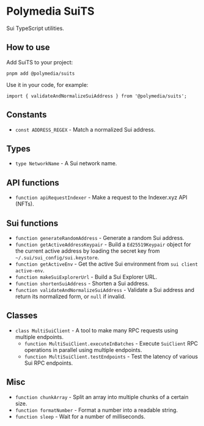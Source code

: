 # Polymedia SuiTS

Sui TypeScript utilities.

## How to use

Add SuiTS to your project:

```
pnpm add @polymedia/suits
```

Use it in your code, for example:

```
import { validateAndNormalizeSuiAddress } from '@polymedia/suits';
```

## Constants

- `const ADDRESS_REGEX` - Match a normalized Sui address.

## Types

- `type NetworkName` - A Sui network name.

## API functions

- `function apiRequestIndexer` - Make a request to the Indexer.xyz API (NFTs).

## Sui functions

- `function generateRandomAddress` - Generate a random Sui address.
- `function getActiveAddressKeypair` - Build a `Ed25519Keypair` object for the current active address by loading the secret key from `~/.sui/sui_config/sui.keystore`.
- `function getActiveEnv` - Get the active Sui environment from `sui client active-env`.
- `function makeSuiExplorerUrl` - Build a Sui Explorer URL.
- `function shortenSuiAddress` - Shorten a Sui address.
- `function validateAndNormalizeSuiAddress` - Validate a Sui address and return its normalized form, or `null` if invalid.

## Classes

- `class MultiSuiClient` - A tool to make many RPC requests using multiple endpoints.
    - `function MultiSuiClient.executeInBatches` - Execute `SuiClient` RPC operations in parallel using multiple endpoints.
    - `function MultiSuiClient.testEndpoints` - Test the latency of various Sui RPC endpoints.

## Misc

- `function chunkArray` - Split an array into multiple chunks of a certain size.
- `function formatNumber` - Format a number into a readable string.
- `function sleep` - Wait for a number of milliseconds.
